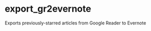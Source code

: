 export_gr2evernote
==================

Exports previously-starred articles from Google Reader to Evernote